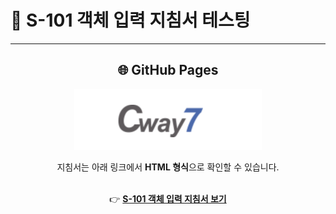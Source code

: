 # 📘 S-101 객체 입력 지침서 테스팅

---

<div align="center">

## 🌐 GitHub Pages

<img src="Feature_images/cway7_logo.png" alt="CWAY7 로고" width="300"/>

지침서는 아래 링크에서 **HTML 형식**으로 확인할 수 있습니다.  
<br>

👉 [**S-101 객체 입력 지침서 보기**](https://son411-git.github.io/adoc_Test/)

</div>
